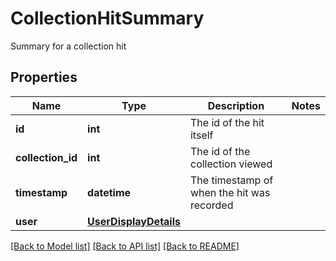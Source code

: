 # CollectionHitSummary

Summary for a collection hit
## Properties
Name | Type | Description | Notes
------------ | ------------- | ------------- | -------------
**id** | **int** | The id of the hit itself | 
**collection_id** | **int** | The id of the collection viewed | 
**timestamp** | **datetime** | The timestamp of when the hit was recorded | 
**user** | [**UserDisplayDetails**](UserDisplayDetails.md) |  | 

[[Back to Model list]](../README.md#documentation-for-models) [[Back to API list]](../README.md#documentation-for-api-endpoints) [[Back to README]](../README.md)


